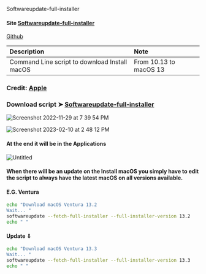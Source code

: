 Softwareupdate-full-installer

#### Site [Softwareupdate-full-installer](https://chris1111.github.io/Softwareupdate-full-installer/) 
[Github](https://github.com/chris1111/Softwareupdate-full-installer)


Description|Note
:----|:----
Command Line script to download Install macOS |From 10.13 to macOS 13

### Credit: [Apple](https://support.apple.com/en-us/HT211683)

### Download script ➤ [Softwareupdate-full-installer ](https://github.com/chris1111/Softwareupdate-full-installer/raw/Master/Softwareupdate-full-installer.zip )


![Screenshot 2022-11-29 at 7 39 54 PM](https://user-images.githubusercontent.com/6248794/204679647-e713c95c-97b9-4c0d-9720-47f33238891a.png)


![Screenshot 2023-02-10 at 2 48 12 PM](https://user-images.githubusercontent.com/6248794/218190419-3b812337-c685-4d86-b3bf-79cc2fb1fa0c.png)



#### At the end it will be in the Applications
![Untitled](https://user-images.githubusercontent.com/6248794/218190466-238bb91e-ab7b-48b5-9553-66e13cc379f2.png)





#### When there will be an update on the Install macOS you simply have to edit the script to always have the latest macOS on all versions available.

#### E.G. Ventura
```bash
echo "Download macOS Ventura 13.2 
Wait... "
softwareupdate --fetch-full-installer --full-installer-version 13.2
echo " "
```
#### Update ⇩
```bash
echo "Download macOS Ventura 13.3
Wait... "
softwareupdate --fetch-full-installer --full-installer-version 13.3
echo " "
```
